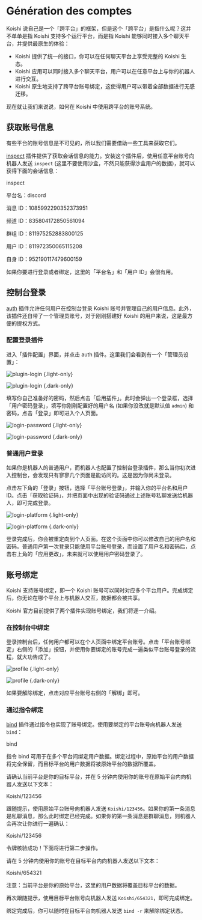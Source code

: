 # Génération des comptes

Koishi 说自己是一个「跨平台」的框架，但是这个「跨平台」是指什么呢？这并不单单是指 Koishi 支持多个运行平台，而是指 Koishi 能够同时接入多个聊天平台，并提供最原生的体验：

- Koishi 提供了统一的接口，你可以在任何聊天平台上享受完整的 Koishi 生态。
- Koishi 应用可以同时接入多个聊天平台，用户可以在任意平台上与你的机器人进行交互。
- Koishi 原生地支持了跨平台账号绑定，这使得用户可以带着全部数据进行无感迁移。

现在就让我们来说说，如何在 Koishi 中使用跨平台的账号系统。

## 获取账号信息

有些平台的账号信息是不可见的，所以我们需要借助一些工具来获取它们。

[inspect](../../plugins/common/inspect.md) 插件提供了获取会话信息的能力。安装这个插件后，使用任意平台账号向机器人发送 `inspect` (这里不要使用沙盒，不然只能获得沙盒用户的数据)，就可以获得下面的会话信息：

<chat-panel>
<chat-message nickname="Alice">inspect</chat-message>
<chat-message nickname="Koishi">
<p>平台名：discord</p>
<p>消息 ID：1085992290352373951</p>
<p>频道 ID：835804172850561094</p>
<p>群组 ID：811975252883800125</p>
<p>用户 ID：811972350065115208</p>
<p>自身 ID：952190117479600159</p>
</chat-message>
</chat-panel>

如果你要进行登录或者绑定，这里的「平台名」和「用户 ID」会很有用。

## 控制台登录

[auth](../../plugins/console/auth.md) 插件允许任何用户在控制台登录 Koishi 账号并管理自己的用户信息。此外，该插件还自带了一个管理员账号，对于刚刚搭建好 Koishi 的用户来说，这是最方便的提权方式。

### 配置登录插件

进入「插件配置」界面，并点击 auth 插件。这里我们会看到有一个「管理员设置」：

![plugin-login](/manual/console/plugin-login.light.webp) {.light-only}

![plugin-login](/manual/console/plugin-login.dark.webp) {.dark-only}

填写你自己准备好的密码，然后点击「启用插件」。此时会弹出一个登录框，选择「用户密码登录」，填写你刚刚配置好的用户名 (如果你没改就是默认值 `admin`) 和密码，点击「登录」即可进入个人页面。

![login-password](/manual/console/login-password.light.webp) {.light-only}

![login-password](/manual/console/login-password.dark.webp) {.dark-only}

### 普通用户登录

如果你是机器人的普通用户，而机器人也配置了控制台登录插件，那么当你初次进入控制台，会发现只有寥寥几个页面是能访问的。这是因为你尚未登录。

点击左下角的「登录」按钮，选择「平台账号登录」，并输入你的平台名和用户 ID。点击「获取验证码」，并把页面中出现的验证码通过上述账号私聊发送给机器人，即可完成登录。

![login-platform](/manual/console/login-platform.light.webp) {.light-only}

![login-platform](/manual/console/login-platform.dark.webp) {.dark-only}

登录完成后，你会被重定向到个人页面。在这个页面中你可以修改自己的用户名和密码。普通用户第一次登录只能使用平台账号登录，而设置了用户名和密码后，点击右上角的「应用更改」，未来就可以使用用户密码登录了。

## 账号绑定

Koishi 支持账号绑定，即一个 Koishi 账号可以同时对应多个平台用户。完成绑定后，你无论在哪个平台上与机器人交互，数据都会被共享。

Koishi 官方目前提供了两个插件实现账号绑定，我们将逐一介绍。

### 在控制台中绑定

登录控制台后，任何用户都可以在个人页面中绑定平台账号。点击「平台账号绑定」右侧的「添加」按钮，并使用你要绑定的账号完成一遍类似平台账号登录的流程，就大功告成了。

![profile](/manual/console/profile.light.webp) {.light-only}

![profile](/manual/console/profile.dark.webp) {.dark-only}

如果要解除绑定，点击对应平台账号右侧的「解绑」即可。

### 通过指令绑定

[bind](../../plugins/common/bind.md) 插件通过指令也实现了账号绑定。使用要绑定的平台账号向机器人发送 `bind`：

<chat-panel>
<chat-message nickname="Alice">bind</chat-message>
<chat-message nickname="Koishi">
<p>指令 bind 可用于在多个平台间绑定用户数据。绑定过程中，原始平台的用户数据将完全保留，而目标平台的用户数据将被原始平台的数据所覆盖。</p>
<p>请确认当前平台是你的目标平台，并在 5 分钟内使用你的账号在原始平台内向机器人发送以下文本：</p>
<p>Koishi/123456</p>
</chat-message>
</chat-panel>

跟随提示，使用原始平台账号向机器人发送 `Koishi/123456`。如果你的第一条消息是私聊消息，那么此时绑定已经完成。如果你的第一条消息是群聊消息，则机器人会再次让你进行一遍确认：

<chat-panel>
<chat-message nickname="Alice">Koishi/123456</chat-message>
<chat-message nickname="Koishi">
<p>令牌核验成功！下面将进行第二步操作。</p>
<p>请在 5 分钟内使用你的账号在目标平台内向机器人发送以下文本：</p>
<p>Koishi/654321</p>
<p>注意：当前平台是你的原始平台，这里的用户数据将覆盖目标平台的数据。</p>
</chat-message>
</chat-panel>

再次跟随提示，使用目标平台账号向机器人发送 `Koishi/654321`，即可完成绑定。

绑定完成后，你可以随时在目标平台向机器人发送 `bind -r` 来解除绑定状态。
